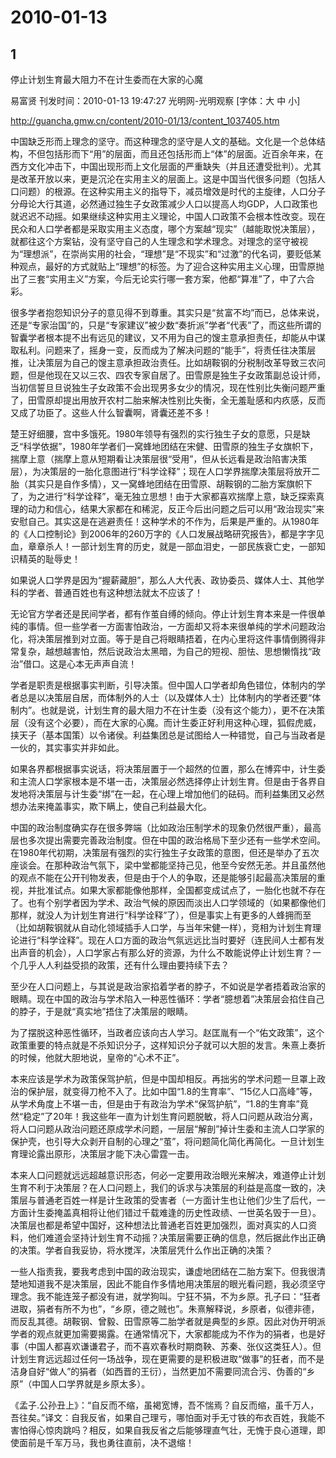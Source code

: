 # 2010-01-13

## 1

停止计划生育最大阻力不在计生委而在大家的心魔

易富贤 刊发时间：2010-01-13 19:47:27 光明网-光明观察 [字体：大 中 小]

http://guancha.gmw.cn/content/2010-01/13/content_1037405.htm

中国缺乏形而上理念的坚守。而这种理念的坚守是人文的基础。文化是一个总体结构，不但包括形而下“用”的层面，而且还包括形而上“体”的层面。近百余年来，在西方文化冲击下，中国出现形而上文化层面的严重缺失（并且还遭受批判）。尤其是改革开放以来，更是沉沦在实用主义的层面上。这是中国当代很多问题（包括人口问题）的根源。在这种实用主义的指导下，减员增效是时代的主旋律，人口分子分母论大行其道，必然通过独生子女政策减少人口以提高人均GDP，人口政策也就迟迟不动摇。如果继续这种实用主义理论，中国人口政策不会根本性改变。现在民众和人口学者都是采取实用主义态度，哪个方案越“现实”（越能取悦决策层），就都往这个方案钻，没有坚守自己的人生理念和学术理念。对理念的坚守被视为“理想派”，在崇尚实用的社会，“理想”是“不现实”和“过激”的代名词，要贬低某种观点，最好的方式就贴上“理想”的标签。为了迎合这种实用主义心理，田雪原抛出了三套“实用主义”方案，今后无论实行哪一套方案，他都“算准”了，中了六合彩。

很多学者抱怨知识分子的意见得不到尊重。其实只是“贫富不均”而已，总体来说，还是“专家治国”的，只是“专家建议”被少数“奏折派”学者“代表”了，而这些所谓的智囊学者根本提不出有远见的建议，又不用为自己的馊主意承担责任，却能从中谋取私利。问题来了，摇身一变，反而成为了解决问题的“能手”，将责任往决策层推，让决策层为自己的馊主意承担政治责任。比如胡鞍钢的分税制改革导致三农问题，但是他现在又以三农、四农专家自居了。田雪原是独生子女政策副总设计师，当初信誓旦旦说独生子女政策不会出现男多女少的情况，现在性别比失衡问题严重了，田雪原却提出用放开农村二胎来解决性别比失衡，全无羞耻感和内疚感，反而又成了功臣了。这些人什么智囊啊，肾囊还差不多！

楚王好细腰，宫中多饿死。1980年领导有强烈的实行独生子女的意愿，只是缺乏“科学依据”，1980年学者们一窝蜂地团结在宋健、田雪原的独生子女旗帜下，揣摩上意（揣摩上意从短期看让决策层很“受用”，但从长远看是政治陷害决策层），为决策层的一胎化意图进行“科学诠释”；现在人口学界揣摩决策层将放开二胎（其实只是自作多情），又一窝蜂地团结在田雪原、胡鞍钢的二胎方案旗帜下了，为之进行“科学诠释”，毫无独立思想！由于大家都喜欢揣摩上意，缺乏探索真理的动力和信心，结果大家都在和稀泥，反正今后出问题之后可以用“政治现实”来安慰自己。其实这是在逃避责任！这种学术的不作为，后果是严重的。从1980年的《人口控制论》到2006年的260万字的《人口发展战略研究报告》，都是字字见血，章章杀人！一部计划生育的历史，就是一部血泪史，一部民族衰亡史，一部知识精英的耻辱史！

如果说人口学界是因为“握薪藏胆”，那么人大代表、政协委员、媒体人士、其他学科的学者、普通百姓也有这种想法就太不应该了！

无论官方学者还是民间学者，都有作茧自缚的倾向。停止计划生育本来是一件很单纯的事情。但一些学者一方面害怕政治，一方面却又将本来很单纯的学术问题政治化，将决策层推到对立面。等于是自己将眼睛捂着，在内心里将这件事情倒腾得非常复杂，越想越害怕，然后说政治太黑暗，为自己的短视、胆怯、思想懒惰找“政治”借口。这是心本无声声自流！

学者是职责是根据事实判断，引导决策。但中国人口学者却角色错位，体制内的学者总是以决策层自居，而体制外的人士（以及媒体人士）比体制内的学者还要“体制内”。也就是说，计划生育的最大阻力不在计生委（没有这个能力），更不在决策层（没有这个必要），而在大家的心魔。而计生委正好利用这种心理，狐假虎威，挟天子（基本国策）以令诸侯。利益集团总是试图给人一种错觉，自己与当政者是一伙的，其实事实并非如此。

如果各界都根据事实说话，将决策层置于一个超然的位置，那么在博弈中，计生委和主流人口学家根本是不堪一击，决策层必然选择停止计划生育。但是由于各界自发地将决策层与计生委“绑”在一起，在心理上增加他们的砝码。而利益集团又必然想办法来掩盖事实，欺下瞒上，使自己利益最大化。

中国的政治制度确实存在很多弊端（比如政治压制学术的现象仍然很严重），最高层也多次提出需要完善政治制度。但在中国的政治格局下至少还有一些学术空间。在1980年代初期，决策层有强烈的实行独生子女政策的意图，但还是举办了五次座谈会。在那种政治气氛下，梁中堂都能坚持己见，他至今安然无恙。并且虽然他的观点不能在公开刊物发表，但是由于个人的争取，还是能够引起最高决策层的重视，并批准试点。如果大家都能像他那样，全国都变成试点了，一胎化也就不存在了。也有个别学者因为学术、政治气候的原因而淡出人口学领域的（如果都像他们那样，就没人为计划生育进行“科学诠释”了），但是事实上有更多的人蜂拥而至（比如胡鞍钢就从自动化领域插手人口学，与当年宋健一样），竞相为计划生育理论进行“科学诠释”。现在人口方面的政治气氛远远比当时要好（连民间人士都有发出声音的机会），人口学家占有那么好的资源，为什么不敢能说停止计划生育？一个几乎人人利益受损的政策，还有什么理由要持续下去？

至少在人口问题上，与其说是政治家掐着学者的脖子，不如说是学者捂着政治家的眼睛。现在中国的政治与学术陷入一种恶性循环：学者“臆想着”决策层会掐住自己的脖子，于是就“真实地”捂住了决策层的眼睛。

为了摆脱这种恶性循环，当政者应该向古人学习。赵匡胤有一个“佑文政策”，这个政策重要的特点就是不杀知识分子，这样知识分子就可以大胆的发言。朱熹上奏折的时候，他就大胆地说，皇帝的“心术不正”。

本来应该是学术为政策保驾护航，但是中国却相反。再拙劣的学术问题一旦罩上政治的保护层，就变得刀枪不入了。比如中国“1.8的生育率”、“15亿人口高峰”等，从学术角度上不堪一击，但是由于有政治为学术“保驾护航”，“1.8的生育率”竟然“稳定”了20年！我这些年一直为计划生育问题脱敏，将人口问题从政治分离，将人口问题从政治问题还原成学术问题，一层层“解剖”掉计生委和主流人口学家的保护壳，也引导大众剥开自制的心理之“茧”，将问题简化简化再简化。一旦计划生育理论露出原形，决策层才能下决心雷霆一击。

本来人口问题就远远超越意识形态，何必一定要用政治眼光来解决，难道停止计划生育不利于决策层？在人口问题上，我们的诉求与决策层的利益是高度一致的，决策层与普通老百姓一样是计生政策的受害者（一方面计生也让他们少生了后代，一方面计生委掩盖真相将让他们错过千载难逢的历史性政绩、一世英名毁于一旦）。决策层也都是希望中国好，这种想法比普通老百姓更加强烈，面对真实的人口资料，他们难道会坚持计划生育不动摇？决策层需要正确的信息，然后据此作出正确的决策。学者自我妥协，将水搅浑，决策层凭什么作出正确的决策？

一些人指责我，要我考虑到中国的政治现实，谦虚地团结在二胎方案下。但我很清楚地知道我不是决策层，因此不能自作多情地用决策层的眼光看问题，我必须坚守理念。我不能连笼子都没有进，就学狗叫。宁狂不狷，不为乡原。孔子曰：“狂者进取，狷者有所不为也”，“乡原，德之贼也”。朱熹解释说，乡原者，似德非德，而反乱其德。胡鞍钢、曾毅、田雪原等二胎学者就是典型的乡原。因此对伪开明派学者的观点就更加需要揭露。在通常情况下，大家都能成为不作为的狷者，也是好事（中国人都喜欢谦谦君子，而不喜欢春秋时期商鞅、苏秦、张仪这类狂人）。但计划生育远远超过任何一场战争，现在更需要的是积极进取“做事”的狂者，而不是洁身自好“做人”的狷者（如西晋的王衍），当然更加不需要同流合污、伪善的“乡原”（中国人口学界就是乡原太多）。

《孟子.公孙丑上》：“自反而不缩，虽褐宽博，吾不惴焉？自反而缩，虽千万人，吾往矣。”译文：自我反省，如果自己理亏，哪怕面对手无寸铁的布衣百姓，我能不害怕得心惊肉跳吗？相反，如果自我反省之后能够理直气壮，无愧于良心道理，即使面前是千军万马，我也勇往直前，决不退缩！

